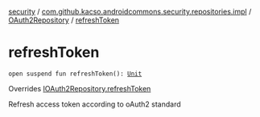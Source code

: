 [security](../../index.md) / [com.github.kacso.androidcommons.security.repositories.impl](../index.md) / [OAuth2Repository](index.md) / [refreshToken](./refresh-token.md)

# refreshToken

`open suspend fun refreshToken(): `[`Unit`](https://kotlinlang.org/api/latest/jvm/stdlib/kotlin/-unit/index.html)

Overrides [IOAuth2Repository.refreshToken](../../com.github.kacso.androidcommons.security.repositories/-i-o-auth2-repository/refresh-token.md)

Refresh access token according to oAuth2 standard

